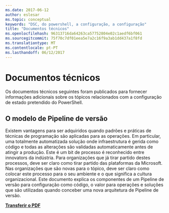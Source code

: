 ```yaml
---
ms.date: 2017-06-12
author: eslesar
ms.topic: conceptual
keywords: "DSC, do powershell, a configuração, a configuração"
title: "Documentos técnicos"
ms.openlocfilehash: 96313716da64263ca57752804e02c1aedf6bf061
ms.sourcegitcommit: 75f70c7df01eea5e7a2c16f9a3ab1dd437a1f8fd
ms.translationtype: MT
ms.contentlocale: pt-PT
ms.lasthandoff: 06/12/2017
---
```

# <a name="whitepapers"></a>Documentos técnicos

Os documentos técnicos seguintes foram publicados para fornecer informações adicionais sobre os tópicos relacionados com a configuração de estado pretendido do PowerShell.

## <a name="the-release-pipeline-model"></a>O modelo de Pipeline de versão
Existem vantagens para ser adquiridos quando padrões e práticas de técnicas de programação são aplicadas para as operações. Em particular, uma totalmente automatizada solução onde infraestrutura é gerida como código e todas as alterações são validadas automaticamente antes de atingir a produção. Este é um bit de processo é reconhecido entre innovators da indústria. Para organizações que já tirar partido destes processos, deve ser claro como tirar partido das plataformas da Microsoft. Nas organizações que são novas para o tópico, deve ser claro como colocar este processo para o seu ambiente e o que significa a cultura organizacional. Este documento explica os componentes de um Pipeline de versão para configuração como código, o valor para operações e soluções que são utilizadas quando conceber uma nova arquitetura de Pipeline de versão. 

**[Transferir o PDF](http://aka.ms/thereleasepipelinemodelpdf)**

